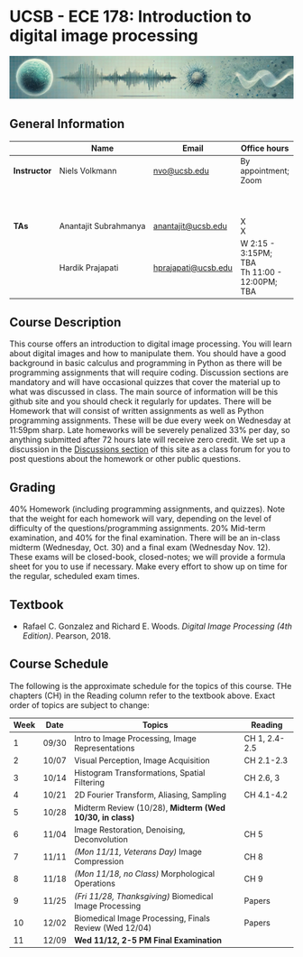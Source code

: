 # UCSB - ECE 178: Introduction to digital image processing
![banner](banner/banner2.jpg)

## General Information

|               | Name                  | Email               | Office hours                                       |  Lectures                          | Location    |
----------------|-----------------------|---------------------|----------------------------------------------------|------------------------------------|-------------|
|**Instructor** | Niels Volkmann        | nvo@ucsb.edu        | By appointment; Zoom                               | M, W 3:30 - 4:15PM                 | Phelps 1260 |
|               |                       |                     |                                                    | <p align="center"> **Discussions** |             |
|**TAs**        | Anantajit Subrahmanya | anantajit@ucsb.edu  | X <br> X                                           | F 10:00 - 10:50AM                  | GIRV 2112   |
|               | Hardik Prajapati      | hprajapati@ucsb.edu | W 2:15 - 3:15PM; TBA <br> Th 11:00 - 12:00PM; TBA  | F 12:00 - 12:50PM                  | GIRV 1220   |

## Course Description
This course offers an introduction to digital image processing. You will learn about digital images and how to manipulate them. You should have a good background in basic calculus and programming in Python as there will be programming assignments that will require coding. Discussion sections are mandatory and will have occasional quizzes that cover the material up to what was discussed in class. The main source of information will be this github site and you should check it regularly for updates. There will be Homework that will  consist of written assignments as well as Python programming assignments. These will be due every week on Wednesday at 11:59pm sharp. Late homeworks will be severely penalized 33% per day, so anything submitted after 72 hours late will receive zero credit. We set up a discussion in the [Discussions section](https://github.com/nv-ucsb-courses/dip_intro/discussions) of this site as a class forum for you to post questions about the homework or other public questions.


## Grading
40% Homework (including programming assignments, and quizzes). Note that the weight for each homework will vary, depending on the level of difficulty of the questions/programming assignments. 20% Mid-term examination, and 40% for the final examination. There will be an in-class midterm (Wednesday, Oct. 30) and a final exam (Wednesday Nov. 12). These exams will be closed-book, closed-notes; we will provide a formula sheet for you to use if necessary. Make every effort to show up on time for the regular, scheduled exam times.

## Textbook
* Rafael C. Gonzalez and Richard E. Woods. *Digital Image Processing (4th Edition)*. Pearson, 2018.

## Course Schedule
The following is the approximate schedule for the topics of this course. THe chapters (CH) in the Reading column refer to the textbook above. Exact order of topics are subject to change:

| Week | Date  | Topics                                                    | Reading       |
|------|-------|-----------------------------------------------------------|---------------|
| 1    | 09/30 | Intro to Image Processing, Image Representations          | CH 1, 2.4-2.5 |
| 2    | 10/07 | Visual Perception, Image Acquisition                      | CH 2.1-2.3    |
| 3    | 10/14 | Histogram Transformations, Spatial Filtering              | CH 2.6, 3     |
| 4    | 10/21 | 2D Fourier Transform, Aliasing, Sampling                  | CH 4.1-4.2    |
| 5    | 10/28 | Midterm Review (10/28), **Midterm (Wed 10/30, in class)** |               |
| 6    | 11/04 | Image Restoration, Denoising, Deconvolution               | CH 5          |
| 7    | 11/11 | *(Mon 11/11, Veterans Day)* Image Compression             | CH 8          |
| 8    | 11/18 | *(Mon 11/18, no Class)* Morphological Operations          | CH 9          |
| 9    | 11/25 | *(Fri 11/28, Thanksgiving)* Biomedical Image Processing   | Papers        |
|10    | 12/02 | Biomedical Image Processing, Finals Review (Wed 12/04)    | Papers        |
|11    | 12/09 | **Wed 11/12, 2-5 PM Final Examination**                   |               |

